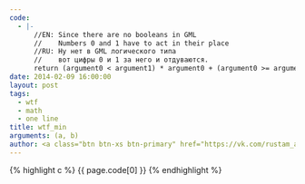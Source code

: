 ```yaml
--- 
code: 
  - |-
      //EN: Since there are no booleans in GML
      //    Numbers 0 and 1 have to act in their place
      //RU: Ну нет в GML логического типа
      //    вот цифры 0 и 1 за него и отдуваются.
      return (argument0 < argument1) * argument0 + (argument0 >= argument1) * argument1;
date: 2014-02-09 16:00:00
layout: post
tags: 
  - wtf
  - math
  - one line
title: wtf_min
arguments: (a, b)
author: <a class="btn btn-xs btn-primary" href="https://vk.com/rustam_azizov"><i class="icon-vk">/</i>rustam_azizov</a>
---
```


{% highlight c %}
{{ page.code[0] }}
{% endhighlight %}
